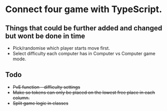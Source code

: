 # Connect four game with TypeScript.

## Things that could be further added and changed but wont be done in time
- Pick/randomise which player starts move first.
- Select difficulty each computer has in Computer vs Computer game mode.


## Todo

- ~~PvE function - difficulty settings~~
- ~~Make so tokens can only be placed on the lowest free  place in each column.~~
- ~~Split game logic in classes~~

